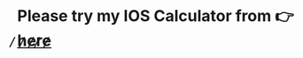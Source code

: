 <h1>Please try my IOS Calculator from 👉 <a href="https://mnrgdkl.github.io/JS-Project-003--IOS_Calculator/" target="_blank" rel="noopener noreferrer"> ̷h̷e̷r̷e̷</a> </h1>
